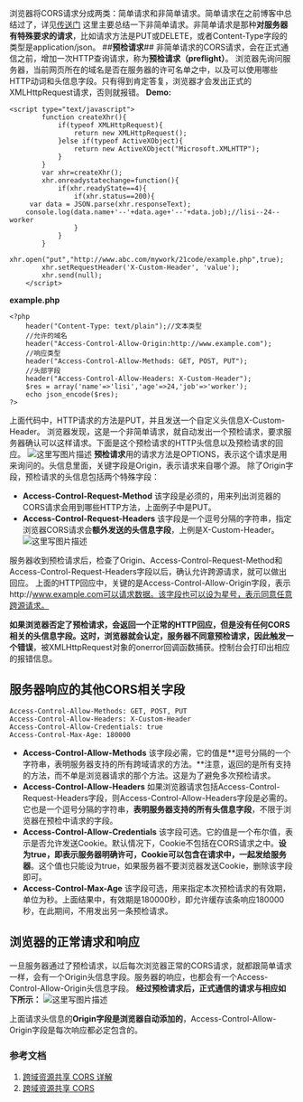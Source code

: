 浏览器将CORS请求分成两类：简单请求和非简单请求。简单请求在之前博客中总结过了，详见[传送门](http://blog.csdn.net/liujie19901217/article/details/50723702)
这里主要总结一下非简单请求。非简单请求是那种**对服务器有特殊要求的请求**，比如请求方法是PUT或DELETE，或者Content-Type字段的类型是application/json。
##**预检请求**##
非简单请求的CORS请求，会在正式通信之前，增加一次HTTP查询请求，称为**预检请求（preflight）**。
浏览器先询问服务器，当前网页所在的域名是否在服务器的许可名单之中，以及可以使用哪些HTTP动词和头信息字段。只有得到肯定答复，浏览器才会发出正式的XMLHttpRequest请求，否则就报错。
**Demo:**

```
<script type="text/javascript">
        function createXhr(){
            if(typeof XMLHttpRequest){
                return new XMLHttpRequest();
            }else if(typeof ActiveXObject){
                return new ActiveXObject("Microsoft.XMLHTTP");
            }
        }
        var xhr=createXhr();
        xhr.onreadystatechange=function(){
            if(xhr.readyState==4){
                if(xhr.status==200){
     var data = JSON.parse(xhr.responseText);
    console.log(data.name+'--'+data.age+'--'+data.job);//lisi--24--worker
                }
            }
        }
        xhr.open("put","http://www.abc.com/mywork/21code/example.php",true);
        xhr.setRequestHeader('X-Custom-Header', 'value');
        xhr.send(null);
    </script>
```
**example.php**

```
<?php
    header("Content-Type: text/plain");//文本类型
    //允许的域名
    header("Access-Control-Allow-Origin:http://www.example.com");
    //响应类型
    header("Access-Control-Allow-Methods: GET, POST, PUT");
    //头部字段
    header("Access-Control-Allow-Headers: X-Custom-Header");
    $res = array('name'=>'lisi','age'=>24,'job'=>'worker');
    echo json_encode($res);
?>
```
上面代码中，HTTP请求的方法是PUT，并且发送一个自定义头信息X-Custom-Header。
浏览器发现，这是一个非简单请求，就自动发出一个预检请求，要求服务器确认可以这样请求。下面是这个预检请求的HTTP头信息以及预检请求的回应。
![这里写图片描述](http://img.blog.csdn.net/20160809164823763)
**预检请求**用的请求方法是OPTIONS，表示这个请求是用来询问的。头信息里面，关键字段是Origin，表示请求来自哪个源。
除了Origin字段，预检请求的头信息包括两个特殊字段：

 - **Access-Control-Request-Method**
该字段是必须的，用来列出浏览器的CORS请求会用到哪些HTTP方法，上面例子中是PUT。
 - **Access-Control-Request-Headers**
该字段是一个逗号分隔的字符串，指定浏览器CORS请求会**额外发送的头信息字段**，上例是X-Custom-Header。
![这里写图片描述](http://img.blog.csdn.net/20160809164843950)

服务器收到预检请求后，检查了Origin、Access-Control-Request-Method和Access-Control-Request-Headers字段以后，确认允许跨源请求，就可以做出回应。
上面的HTTP回应中，关键的是Access-Control-Allow-Origin字段，表示http://www.example.com可以请求数据。该字段也可以设为星号，表示同意任意跨源请求。

**如果浏览器否定了预检请求，会返回一个正常的HTTP回应，但是没有任何CORS相关的头信息字段。**这时，浏览器就会认定，服务器不同意预检请求，因此**触发一个错误**，被XMLHttpRequest对象的onerror回调函数捕获。控制台会打印出相应的报错信息。
## 服务器响应的其他CORS相关字段 ##

```
Access-Control-Allow-Methods: GET, POST, PUT
Access-Control-Allow-Headers: X-Custom-Header
Access-Control-Allow-Credentials: true
Access-Control-Max-Age: 180000
```
 - **Access-Control-Allow-Methods**
该字段必需，它的值是**逗号分隔的一个字符串，表明服务器支持的所有跨域请求的方法。**注意，返回的是所有支持的方法，而不单是浏览器请求的那个方法。这是为了避免多次预检请求。
 - **Access-Control-Allow-Headers**
如果浏览器请求包括Access-Control-Request-Headers字段，则Access-Control-Allow-Headers字段是必需的。它也是一个逗号分隔的字符串，**表明服务器支持的所有头信息字段**，不限于浏览器在预检中请求的字段。
 - **Access-Control-Allow-Credentials**
该字段可选。它的值是一个布尔值，表示是否允许发送Cookie。默认情况下，Cookie不包括在CORS请求之中。**设为true，即表示服务器明确许可，Cookie可以包含在请求中，一起发给服务器**。这个值也只能设为true，如果服务器不要浏览器发送Cookie，删除该字段即可。
 - **Access-Control-Max-Age**
该字段可选，用来指定本次预检请求的有效期，单位为秒。上面结果中，有效期是180000秒，即允许缓存该条响应180000秒，在此期间，不用发出另一条预检请求。

## **浏览器的正常请求和响应** ##
一旦服务器通过了预检请求，以后每次浏览器正常的CORS请求，就都跟简单请求一样，会有一个Origin头信息字段。服务器的响应，也都会有一个Access-Control-Allow-Origin头信息字段。
**经过预检请求后，正式通信的请求与相应如下所示：**
![这里写图片描述](http://img.blog.csdn.net/20160809162734645)

上面请求头信息的**Origin字段是浏览器自动添加的**，Access-Control-Allow-Origin字段是每次响应都必定包含的。


### 参考文档
1. [跨域资源共享 CORS 详解](http://www.ruanyifeng.com/blog/2016/04/cors.html)
2. [跨域资源共享 CORS](http://corsbook.rails365.net/467077)